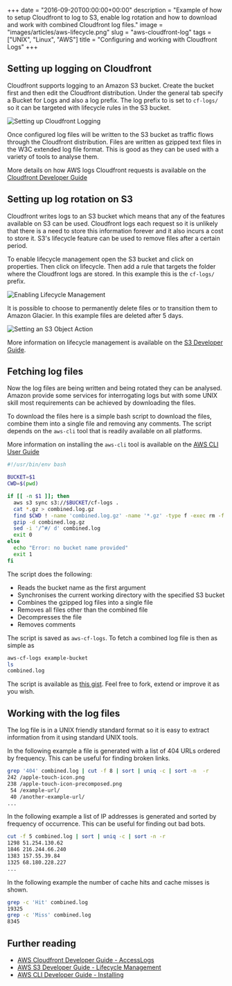 +++
date = "2016-09-20T00:00:00+00:00"
description = "Example of how to setup Cloudfront to log to S3, enable log rotation and how to download and work with combined Cloudfront log files."
image = "images/articles/aws-lifecycle.png"
slug = "aws-cloudfront-log"
tags = ["UNIX", "Linux", "AWS"]
title = "Configuring and working with Cloudfront Logs"
+++

## Setting up logging on Cloudfront

Cloudfront supports logging to an Amazon S3 bucket. Create the bucket first and
then edit the Cloudfront distribution. Under the general tab specify a Bucket
for Logs and also a log prefix. The log prefix to is set to `cf-logs/` so it can
be targeted with lifecycle rules in the S3 bucket.

![Setting up Cloudfront Logging][7]

Once configured log files will be written to the S3 bucket as traffic flows
through the Cloudfront distribution. Files are written as gzipped text files in
the W3C extended log file format. This is good as they can be used with a
variety of tools to analyse them.

More details on how AWS logs Cloudfront requests is available on the [Cloudfront
Developer Guide][3]

## Setting up log rotation on S3

Cloudfront writes logs to an S3 bucket which means that any of the features
available on S3 can be used. Cloudfront logs each request so it is unlikely that
there is a need to store this information forever and it also incurs a cost to
store it. S3's lifecycle feature can be used to remove files after a certain
period.

To enable lifecycle management open the S3 bucket and click on properties. Then
click on lifecycle. Then add a rule that targets the folder where the Cloudfront
logs are stored. In this example this is the `cf-logs/` prefix.

![Enabling Lifecycle Management][8]

It is possible to choose to permanently delete files or to transition them to
Amazon Glacier. In this example files are deleted after 5 days.

![Setting an S3 Object Action][9]

More information on lifecycle management is available on the [S3 Developer
Guide][4].

## Fetching log files

Now the log files are being written and being rotated they can be analysed.
Amazon provide some services for interrogating logs but with some UNIX skill
most requirements can be achieved by downloading the files.

To download the files here is a simple bash script to download the files,
combine them into a single file and removing any comments. The script depends on
the `aws-cli` tool that is readily available on all platforms.

More information on installing the `aws-cli` tool is available on the [AWS CLI
User Guide][5]

```sh
#!/usr/bin/env bash

BUCKET=$1
CWD=$(pwd)

if [[ -n $1 ]]; then
  aws s3 sync s3://$BUCKET/cf-logs .
  cat *.gz > combined.log.gz
  find $CWD ! -name 'combined.log.gz' -name '*.gz' -type f -exec rm -f {} +
  gzip -d combined.log.gz
  sed -i '/^#/ d' combined.log
  exit 0
else
  echo "Error: no bucket name provided"
  exit 1
fi
```

The script does the following:

- Reads the bucket name as the first argument
- Synchronises the current working directory with the specified S3 bucket
- Combines the gzipped log files into a single file
- Removes all files other than the combined file
- Decompresses the file
- Removes comments

The script is saved as `aws-cf-logs`. To fetch a combined log file is then as
simple as

```sh
aws-cf-logs example-bucket
ls
combined.log
```

The script is available as [this gist][6]. Feel free to fork, extend or improve
it as you wish.

## Working with the log files

The log file is in a UNIX friendly standard format so it is easy to extract
information from it using standard UNIX tools.

In the following example a file is generated with a list of 404 URLs ordered by
frequency. This can be useful for finding broken links.

```sh
grep '404' combined.log | cut -f 8 | sort | uniq -c | sort -n  -r
242 /apple-touch-icon.png
238 /apple-touch-icon-precomposed.png
 54 /example-url/
 40 /another-example-url/
...
```

In the following example a list of IP addresses is generated and sorted by
frequency of occurrence. This can be useful for finding out bad bots.

```sh
cut -f 5 combined.log | sort | uniq -c | sort -n -r
1298 51.254.130.62
1846 216.244.66.240
1383 157.55.39.84
1325 68.180.228.227
...
```

In the following example the number of cache hits and cache misses is shown.

```sh
grep -c 'Hit' combined.log
19325
grep -c 'Miss' combined.log
8345
```

## Further reading

- [AWS Cloudfront Developer Guide - AccessLogs][3]
- [AWS S3 Developer Guide - Lifecycle Management][4]
- [AWS CLI Developer Guide - Installing][5]

[3]:
  http://docs.aws.amazon.com/AmazonCloudFront/latest/DeveloperGuide/AccessLogs.html
[4]: http://docs.aws.amazon.com/AmazonS3/latest/dev/object-lifecycle-mgmt.html
[5]: http://docs.aws.amazon.com/cli/latest/userguide/installing.html
[6]: https://gist.github.com/shapeshed/e25bdf3b1116899fa8c47c16db9aa8e0
[7]: /images/articles/cf-log-settings.png "Setting up Cloudfront logging"
[8]: /images/articles/aws-lifecycle.png "Setting up S3 Lifecycle Management"
[9]: /images/articles/aws-object-action.png "Setting up S3 Object Actions"
